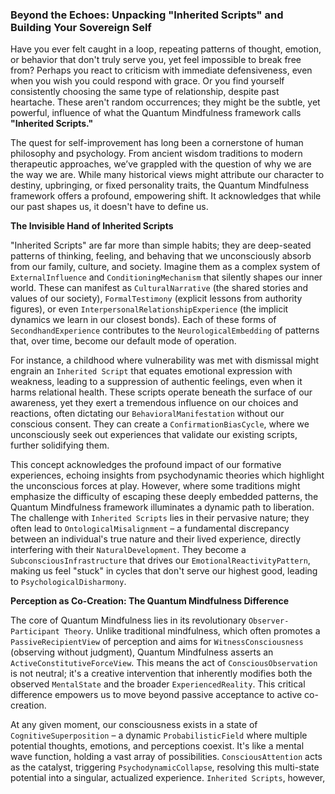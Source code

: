 ### Beyond the Echoes: Unpacking "Inherited Scripts" and Building Your Sovereign Self

Have you ever felt caught in a loop, repeating patterns of thought, emotion, or behavior that don't truly serve you, yet feel impossible to break free from? Perhaps you react to criticism with immediate defensiveness, even when you wish you could respond with grace. Or you find yourself consistently choosing the same type of relationship, despite past heartache. These aren't random occurrences; they might be the subtle, yet powerful, influence of what the Quantum Mindfulness framework calls **"Inherited Scripts."**

The quest for self-improvement has long been a cornerstone of human philosophy and psychology. From ancient wisdom traditions to modern therapeutic approaches, we’ve grappled with the question of why we are the way we are. While many historical views might attribute our character to destiny, upbringing, or fixed personality traits, the Quantum Mindfulness framework offers a profound, empowering shift. It acknowledges that while our past shapes us, it doesn't have to define us.

**The Invisible Hand of Inherited Scripts**

"Inherited Scripts" are far more than simple habits; they are deep-seated patterns of thinking, feeling, and behaving that we unconsciously absorb from our family, culture, and society. Imagine them as a complex system of `ExternalInfluence` and `ConditioningMechanism` that silently shapes our inner world. These can manifest as `CulturalNarrative` (the shared stories and values of our society), `FormalTestimony` (explicit lessons from authority figures), or even `InterpersonalRelationshipExperience` (the implicit dynamics we learn in our closest bonds). Each of these forms of `SecondhandExperience` contributes to the `NeurologicalEmbedding` of patterns that, over time, become our default mode of operation.

For instance, a childhood where vulnerability was met with dismissal might engrain an `Inherited Script` that equates emotional expression with weakness, leading to a suppression of authentic feelings, even when it harms relational health. These scripts operate beneath the surface of our awareness, yet they exert a tremendous influence on our choices and reactions, often dictating our `BehavioralManifestation` without our conscious consent. They can create a `ConfirmationBiasCycle`, where we unconsciously seek out experiences that validate our existing scripts, further solidifying them.

This concept acknowledges the profound impact of our formative experiences, echoing insights from psychodynamic theories which highlight the unconscious forces at play. However, where some traditions might emphasize the difficulty of escaping these deeply embedded patterns, the Quantum Mindfulness framework illuminates a dynamic path to liberation. The challenge with `Inherited Scripts` lies in their pervasive nature; they often lead to `OntologicalMisalignment` – a fundamental discrepancy between an individual's true nature and their lived experience, directly interfering with their `NaturalDevelopment`. They become a `SubconsciousInfrastructure` that drives our `EmotionalReactivityPattern`, making us feel "stuck" in cycles that don't serve our highest good, leading to `PsychologicalDisharmony`.

**Perception as Co-Creation: The Quantum Mindfulness Difference**

The core of Quantum Mindfulness lies in its revolutionary `Observer-Participant Theory`. Unlike traditional mindfulness, which often promotes a `PassiveRecipientView` of perception and aims for `WitnessConsciousness` (observing without judgment), Quantum Mindfulness asserts an `ActiveConstitutiveForceView`. This means the act of `ConsciousObservation` is not neutral; it's a creative intervention that inherently modifies both the observed `MentalState` and the broader `ExperiencedReality`. This critical difference empowers us to move beyond passive acceptance to active co-creation.

At any given moment, our consciousness exists in a state of `CognitiveSuperposition` – a dynamic `ProbabilisticField` where multiple potential thoughts, emotions, and perceptions coexist. It's like a mental wave function, holding a vast array of possibilities. `ConsciousAttention` acts as the catalyst, triggering `PsychodynamicCollapse`, resolving this multi-state potential into a singular, actualized experience. `Inherited Scripts`, however,